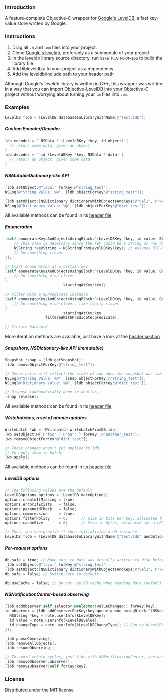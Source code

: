 ### Introduction

A feature-complete Objective-C wrapper for [Google's LevelDB](http://code.google.com/p/leveldb), a fast key-value store written by Google.

### Instructions

1. Drag all `.h` and `.mm` files into your project.
2. Clone [Google's leveldb](http://code.google.com/p/leveldb/source/checkout), preferably as a submodule of your project
3. In the leveldb library source directory, run `make PLATFORM=IOS` to build the library file
4. Add libleveldb.a to your project as a dependency
5. Add the leveldb/include path to your header path

Although Google's leveldb library is written in C++, this wrapper was written in a way that you can import Objective-LevelDB into your Objective-C
project without worrying about turning your `.m` files into `.mm`.

### Examples

```objective-c
LevelDB *ldb = [LevelDB databaseInLibraryWithName:@"test.ldb"];
```

##### Custom Encoder/Decoder

```objective-c
ldb.encoder = ^ NSData * (LeveldBKey *key, id object) {
  // return some data, given an object
}
ldb.decoder = ^ id (LeveldBKey *key, NSData * data) {
  // return an object, given some data
}
```

#####  NSMutableDictionary-like API

```objective-c
[ldb setObject:@"laval" forKey:@"string_test"];
NSLog(@"String Value: %@", [ldb objectForKey:@"string_test"]);

[ldb setObject:[NSDictionary dictionaryWithObjectsAndKeys:@"val1", @"key1", @"val2", @"key2", nil] forKey:@"dict_test"];
NSLog(@"Dictionary Value: %@", [ldb objectForKey:@"dict_test"]);
```
All available methods can be found in its [header file](Classes/LevelDB.h#L87)

##### Enumeration

```objective-c
[self enumerateKeysAndObjectsUsingBlock:^(LevelDBKey *key, id value, BOOL *stop) {
    // This step is necessary since the key could be a string or raw data (use NSDataFromLevelDBKey in that case)
    NSString *keyString = NSStringFromLevelDBKey(key); // Assumes UTF-8 encoding
    // Do something clever
}];

// Start enumeration at a certain key
[self enumerateKeysAndObjectsUsingBlock:^(LevelDBKey *key, id value, BOOL *stop) {
    // Do something else clever
}
                          startingAtKey:key];
                          
// Filter with a NSPredicate instance
[self enumerateKeysAndObjectsUsingBlock:^(LevelDBKey *key, id value, BOOL *stop) {
    // Do something else clever, like really clever
}
                          startingAtKey:key
                  filteredWithPredicate:predicate];
                  
// Iterate backward
```
More iteration methods are available, just have a look at the [header section](Classes/LevelDB.h#L120)

##### Snapshots, NSDictionary-like API (immutable)
    
```objective-c
Snapshot *snap = [ldb getSnapshot];
[ldb removeObjectForKey:@"string_test"];

// These calls will reflect the state of ldb when the snapshot was taken
NSLog(@"String Value: %@", [snap objectForKey:@"string_test"]);
NSLog(@"Dictionary Value: %@", [ldb objectForKey:@"dict_test"]);

// Dispose (automatically done in dealloc)
[snap release];
```
All available methods can be found in its [header file](Classes/Snapshot.h)

##### Writebatches, a set of atomic updates

```objective-c
Writebatch *wb = [Writebatch writebatchFromDB:ldb];
[wb setObject:@{ @"foo" : @"bar" } forKey: @"another_test"];
[wb removeObjectForKey:@"dict_test"];

// Those changes aren't yet applied to ldb
// To apply them in batch, 
[wb apply];
```
All available methods can be found in its [header file](Classes/WriteBatch.h)

##### LevelDB options

```objective-c
// The following values are the default
LevelDBOptions options = [LevelDB makeOptions];
options.createIfMissing = true;
options.errorIfExists   = false;
options.paranoidCheck   = false;
options.compression     = true;
options.filterPolicy    = 0;      // Size in bits per key, allocated for a bloom filter, used in testing presence of key
options.cacheSize       = 0;      // Size in bytes, allocated for a LRU cache used for speeding up lookups

// Then, you can provide it when initializing a db instance.
LevelDB *ldb = [LevelDB databaseInLibraryWithName:@"test.ldb" andOptions:options];
```

##### Per-request options

```objective-c
db.safe = true; // Make sure to data was actually written to disk before returning from write operations.
[ldb setObject:@"laval" forKey:@"string_test"];
[ldb setObject:[NSDictionary dictionaryWithObjectsAndKeys:@"val1", @"key1", @"val2", @"key2", nil] forKey:@"dict_test"];
db.safe = false; // Switch back to default

db.useCache = false; // Do not use DB cache when reading data (default to true);
```

##### NSNotificationCenter-based observing

```objective-c
[ldb addObserver:self selector:@selector(valueChanged:) forKey:key];
id observer = [ldb addObserverForKey:key queue:queue usingBlock:^(NSNotification *note){
  NSString *key = note.userInfo[kLevelDBKey];
  id value = note.userInfo[kLevelDBValue];
  id changeType = note.userInfo[kLevelDBChangeType]; // Can be kLevelDBChangeTypePut or kLevelDBChangeTypeDelete
}];

[ldb pauseObserving];
[ldb removeAllObjects];
[ldb resumeObserving];

// To avoid retain cycles, just like with NSNotificationCenter, you need to remove the observers when you don't need them anymore
[ldb removeObserver:observer];
[ldb removeObserver:self forKey:key];
```

### License

Distributed under the MIT license
